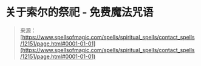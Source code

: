 <!--yml

category: 未分类

date: 2024-06-12 18:49:38

-->

# 关于索尔的祭祀 - 免费魔法咒语

> 来源：[https://www.spellsofmagic.com/spells/spiritual_spells/contact_spells/12151/page.html#0001-01-01](https://www.spellsofmagic.com/spells/spiritual_spells/contact_spells/12151/page.html#0001-01-01)
